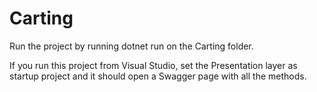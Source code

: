 # Carting

Run the project by running dotnet run on the Carting folder.

If you run this project from Visual Studio, set the Presentation layer as startup project and it should open a Swagger page with all the methods.